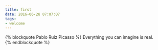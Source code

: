 ```yaml
---
title: first
date: 2016-06-28 07:07:07
tags:
- welcome
---
```

{% blockquote Pablo Ruiz Picasso %}
Everything you can imagine is real.
{% endblockquote %}

